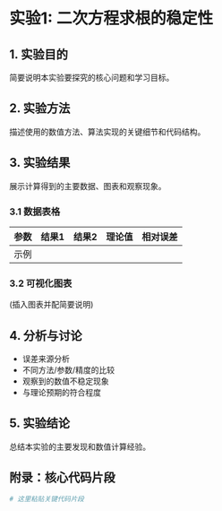 # 实验1: 二次方程求根的稳定性

## 1. 实验目的
简要说明本实验要探究的核心问题和学习目标。

## 2. 实验方法
描述使用的数值方法、算法实现的关键细节和代码结构。

## 3. 实验结果
展示计算得到的主要数据、图表和观察现象。

### 3.1 数据表格
| 参数 | 结果1 | 结果2 | 理论值 | 相对误差 |
|------|-------|-------|--------|----------|
| 示例 |       |       |        |          |

### 3.2 可视化图表
(插入图表并配简要说明)

## 4. 分析与讨论
- 误差来源分析
- 不同方法/参数/精度的比较
- 观察到的数值不稳定现象
- 与理论预期的符合程度

## 5. 实验结论
总结本实验的主要发现和数值计算经验。

## 附录：核心代码片段
```python
# 这里粘贴关键代码片段
```
